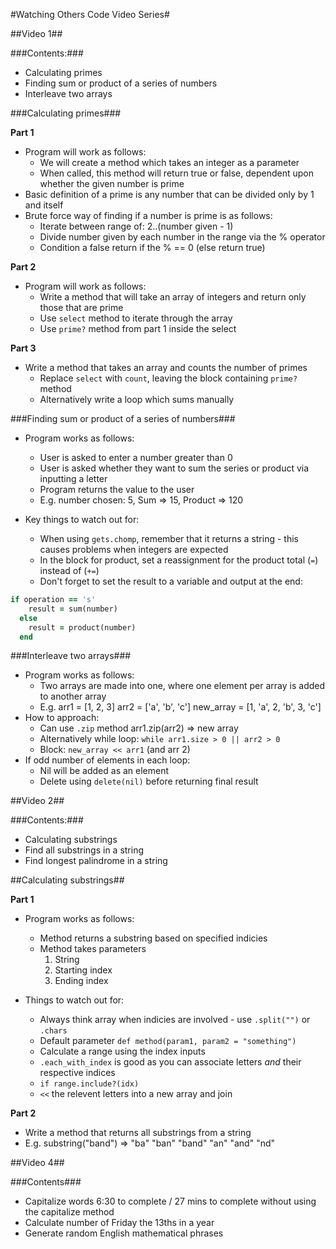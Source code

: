 #Watching Others Code Video Series#

##Video 1##

###Contents:###

* Calculating primes
* Finding sum or product of a series of numbers
* Interleave two arrays

###Calculating primes###

**Part 1**

* Program will work as follows:
  * We will create a method which takes an integer as a parameter
  * When called, this method will return true or false, dependent upon whether the given number is prime
* Basic definition of a prime is any number that can be divided only by 1 and itself
* Brute force way of finding if a number is prime is as follows:
  * Iterate between range of: 2..(number given - 1)
  * Divide number given by each number in the range via the % operator
  * Condition a false return if the % == 0 (else return true)

**Part 2**

* Program will work as follows:
  * Write a method that will take an array of integers and return only those that are prime
  * Use `select` method to iterate through the array
  * Use `prime?` method from part 1 inside the select

**Part 3**

* Write a method that takes an array and counts the number of primes
  * Replace `select` with `count`, leaving the block containing `prime?` method
  * Alternatively write a loop which sums manually


###Finding sum or product of a series of numbers###

* Program works as follows:
  * User is asked to enter a number greater than 0
  * User is asked whether they want to sum the series or product via inputting a letter
  * Program returns the value to the user
  * E.g. number chosen: 5, Sum => 15, Product => 120

* Key things to watch out for:
  * When using `gets.chomp`, remember that it returns a string - this causes problems when integers are expected
  * In the block for product, set a reassignment for the product total (`=`) instead of (`+=`)
  * Don't forget to set the result to a variable and output at the end:
```ruby
if operation == 's'
    result = sum(number)
  else
    result = product(number)
  end
```

###Interleave two arrays###

* Program works as follows:
  * Two arrays are made into one, where one element per array is added to another array
  * E.g. arr1 = [1, 2, 3] arr2 = ['a', 'b', 'c'] new_array = [1, 'a', 2, 'b', 3, 'c']
* How to approach:
  * Can use `.zip` method arr1.zip(arr2) => new array
  * Alternatively while loop: `while arr1.size > 0 || arr2 > 0`
  * Block: `new_array << arr1` (and arr 2)
* If odd number of elements in each loop:
  * Nil will be added as an element
  * Delete using `delete(nil)` before returning final result


##Video 2##

###Contents:###

* Calculating substrings
* Find all substrings in a string
* Find longest palindrome in a string

##Calculating substrings##

**Part 1** 

* Program works as follows:
  * Method returns a substring based on specified indicies
  * Method takes parameters
    1. String
    2. Starting index
    3. Ending index

* Things to watch out for:
  * Always think array when indicies are involved - use `.split("")` or `.chars`
  * Default parameter `def method(param1, param2 = "something")`
  * Calculate a range using the index inputs
  * `.each_with_index` is good as you can associate letters *and* their respective indices
  * `if range.include?(idx)`
  * `<<` the relevent letters into a new array and join

**Part 2**

* Write a method that returns all substrings from a string
* E.g. substring("band") => "ba" "ban" "band" "an" "and" "nd"



##Video 4##

###Contents###

* Capitalize words 6:30 to complete / 27 mins to complete without using the capitalize method
* Calculate number of Friday the 13ths in a year
* Generate random English mathematical phrases


